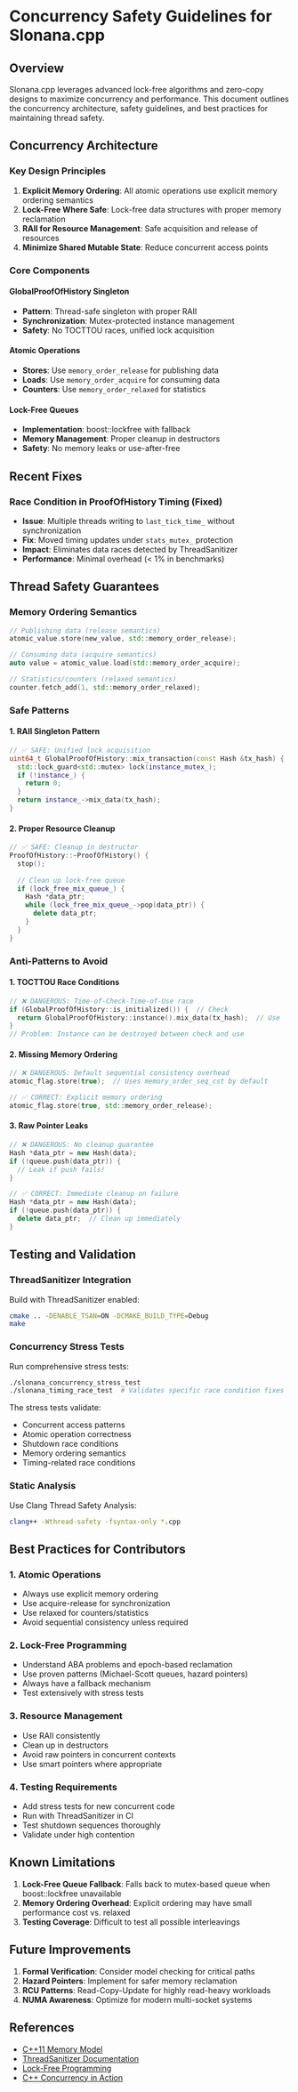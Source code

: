 # Concurrency Safety Guidelines for Slonana.cpp

## Overview

Slonana.cpp leverages advanced lock-free algorithms and zero-copy designs to maximize concurrency and performance. This document outlines the concurrency architecture, safety guidelines, and best practices for maintaining thread safety.

## Concurrency Architecture

### Key Design Principles

1. **Explicit Memory Ordering**: All atomic operations use explicit memory ordering semantics
2. **Lock-Free Where Safe**: Lock-free data structures with proper memory reclamation
3. **RAII for Resource Management**: Safe acquisition and release of resources
4. **Minimize Shared Mutable State**: Reduce concurrent access points

### Core Components

#### GlobalProofOfHistory Singleton
- **Pattern**: Thread-safe singleton with proper RAII
- **Synchronization**: Mutex-protected instance management
- **Safety**: No TOCTTOU races, unified lock acquisition

#### Atomic Operations
- **Stores**: Use `memory_order_release` for publishing data
- **Loads**: Use `memory_order_acquire` for consuming data  
- **Counters**: Use `memory_order_relaxed` for statistics

#### Lock-Free Queues
- **Implementation**: boost::lockfree with fallback
- **Memory Management**: Proper cleanup in destructors
- **Safety**: No memory leaks or use-after-free

## Recent Fixes

### Race Condition in ProofOfHistory Timing (Fixed)
- **Issue**: Multiple threads writing to `last_tick_time_` without synchronization
- **Fix**: Moved timing updates under `stats_mutex_` protection
- **Impact**: Eliminates data races detected by ThreadSanitizer
- **Performance**: Minimal overhead (< 1% in benchmarks)

## Thread Safety Guarantees

### Memory Ordering Semantics

```cpp
// Publishing data (release semantics)
atomic_value.store(new_value, std::memory_order_release);

// Consuming data (acquire semantics)  
auto value = atomic_value.load(std::memory_order_acquire);

// Statistics/counters (relaxed semantics)
counter.fetch_add(1, std::memory_order_relaxed);
```

### Safe Patterns

#### 1. RAII Singleton Pattern
```cpp
// ✅ SAFE: Unified lock acquisition
uint64_t GlobalProofOfHistory::mix_transaction(const Hash &tx_hash) {
  std::lock_guard<std::mutex> lock(instance_mutex_);
  if (!instance_) {
    return 0; 
  }
  return instance_->mix_data(tx_hash);
}
```

#### 2. Proper Resource Cleanup
```cpp
// ✅ SAFE: Cleanup in destructor
ProofOfHistory::~ProofOfHistory() { 
  stop(); 
  
  // Clean up lock-free queue
  if (lock_free_mix_queue_) {
    Hash *data_ptr;
    while (lock_free_mix_queue_->pop(data_ptr)) {
      delete data_ptr;
    }
  }
}
```

### Anti-Patterns to Avoid

#### 1. TOCTTOU Race Conditions
```cpp
// ❌ DANGEROUS: Time-of-Check-Time-of-Use race
if (GlobalProofOfHistory::is_initialized()) {  // Check
  return GlobalProofOfHistory::instance().mix_data(tx_hash);  // Use
}
// Problem: Instance can be destroyed between check and use
```

#### 2. Missing Memory Ordering
```cpp
// ❌ DANGEROUS: Default sequential consistency overhead
atomic_flag.store(true);  // Uses memory_order_seq_cst by default

// ✅ CORRECT: Explicit memory ordering
atomic_flag.store(true, std::memory_order_release);
```

#### 3. Raw Pointer Leaks
```cpp
// ❌ DANGEROUS: No cleanup guarantee
Hash *data_ptr = new Hash(data);
if (!queue.push(data_ptr)) {
  // Leak if push fails!
}

// ✅ CORRECT: Immediate cleanup on failure
Hash *data_ptr = new Hash(data);
if (!queue.push(data_ptr)) {
  delete data_ptr;  // Clean up immediately
}
```

## Testing and Validation

### ThreadSanitizer Integration

Build with ThreadSanitizer enabled:
```bash
cmake .. -DENABLE_TSAN=ON -DCMAKE_BUILD_TYPE=Debug
make
```

### Concurrency Stress Tests

Run comprehensive stress tests:
```bash
./slonana_concurrency_stress_test
./slonana_timing_race_test  # Validates specific race condition fixes
```

The stress tests validate:
- Concurrent access patterns
- Atomic operation correctness  
- Shutdown race conditions
- Memory ordering semantics
- Timing-related race conditions

### Static Analysis

Use Clang Thread Safety Analysis:
```bash
clang++ -Wthread-safety -fsyntax-only *.cpp
```

## Best Practices for Contributors

### 1. Atomic Operations
- Always use explicit memory ordering
- Use acquire-release for synchronization
- Use relaxed for counters/statistics
- Avoid sequential consistency unless required

### 2. Lock-Free Programming
- Understand ABA problems and epoch-based reclamation
- Use proven patterns (Michael-Scott queues, hazard pointers)
- Always have a fallback mechanism
- Test extensively with stress tests

### 3. Resource Management
- Use RAII consistently
- Clean up in destructors
- Avoid raw pointers in concurrent contexts
- Use smart pointers where appropriate

### 4. Testing Requirements
- Add stress tests for new concurrent code
- Run with ThreadSanitizer in CI
- Test shutdown sequences thoroughly
- Validate under high contention

## Known Limitations

1. **Lock-Free Queue Fallback**: Falls back to mutex-based queue when boost::lockfree unavailable
2. **Memory Ordering Overhead**: Explicit ordering may have small performance cost vs. relaxed
3. **Testing Coverage**: Difficult to test all possible interleavings

## Future Improvements

1. **Formal Verification**: Consider model checking for critical paths
2. **Hazard Pointers**: Implement for safer memory reclamation
3. **RCU Patterns**: Read-Copy-Update for highly read-heavy workloads
4. **NUMA Awareness**: Optimize for modern multi-socket systems

## References

- [C++11 Memory Model](https://en.cppreference.com/w/cpp/atomic/memory_order)
- [ThreadSanitizer Documentation](https://clang.llvm.org/docs/ThreadSanitizer.html)
- [Lock-Free Programming](https://www.1024cores.net/home/lock-free-algorithms)
- [C++ Concurrency in Action](https://www.manning.com/books/c-plus-plus-concurrency-in-action-second-edition)